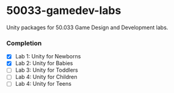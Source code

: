 # 50033-gamedev-labs
Unity packages for 50.033 Game Design and Development labs.

### Completion
- [x] Lab 1: Unity for Newborns
- [x] Lab 2: Unity for Babies
- [ ] Lab 3: Unity for Toddlers
- [ ] Lab 4: Unity for Children
- [ ] Lab 4: Unity for Teens
